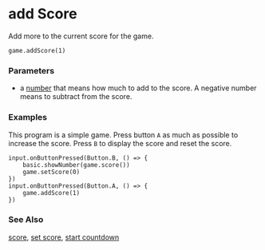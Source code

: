 # add Score

Add more to the current score for the game.

```sig
game.addScore(1)
```
### Parameters

* a [number](/types/number) that means how much to add to the score. A negative number means to subtract from the score.

### Examples

This program is a simple game.
Press button ``A`` as much as possible to increase the score. 
Press ``B`` to display the score and reset the score.

```blocks
input.onButtonPressed(Button.B, () => {
    basic.showNumber(game.score())
    game.setScore(0)
})
input.onButtonPressed(Button.A, () => {
    game.addScore(1)
})
```

### See Also

[score](/makecode-blockeditor/reference/game/score), [set score](/makecode-blockeditor/reference/game/set-score), [start countdown](/makecode-blockeditor/reference/game/start-countdown)
